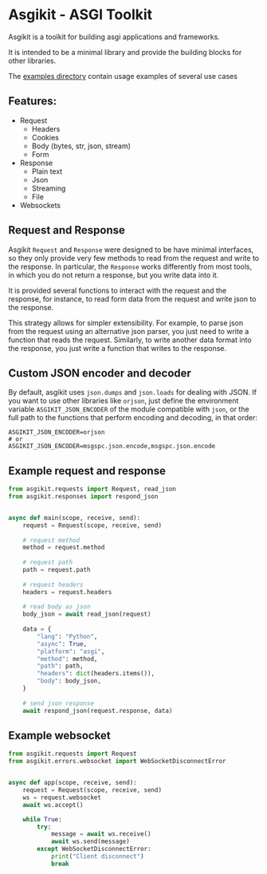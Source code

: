 # Asgikit - ASGI Toolkit

Asgikit is a toolkit for building asgi applications and frameworks.

It is intended to be a minimal library and provide the building blocks for other libraries.

The [examples directory](./examples) contain usage examples of several use cases

## Features:

- Request
  - Headers
  - Cookies
  - Body (bytes, str, json, stream)
  - Form
- Response
  - Plain text
  - Json
  - Streaming
  - File
- Websockets

## Request and Response

Asgikit `Request` and `Response` were designed to be have minimal interfaces,
so they only provide very few methods to read from the request and write to the response.
In particular, the `Response` works differently from most tools, in which you do not
return a response, but you write data into it.

It is provided several functions to interact with the request and the response, for instance,
to read form data from the request and write json to the response.

This strategy allows for simpler extensibility. For example, to parse json from the request
using an alternative json parser, you just need to write a function that reads the request.
Similarly, to write another data format into the response, you just write a function that
writes to the response.

## Custom JSON encoder and decoder

By default, asgikit uses `json.dumps` and `json.loads` for dealing with JSON. If
you want to use other libraries like `orjson`, just define the environment variable
`ASGIKIT_JSON_ENCODER` of the module compatible with `json`, or the full path to
the functions that perform encoding and decoding, in that order:

```dotenv
ASGIKIT_JSON_ENCODER=orjson
# or
ASGIKIT_JSON_ENCODER=msgspc.json.encode,msgspc.json.encode
```

## Example request and response

```python
from asgikit.requests import Request, read_json
from asgikit.responses import respond_json


async def main(scope, receive, send):
    request = Request(scope, receive, send)
  
    # request method
    method = request.method
  
    # request path
    path = request.path
  
    # request headers
    headers = request.headers
  
    # read body as json
    body_json = await read_json(request)
  
    data = {
        "lang": "Python",
        "async": True,
        "platform": "asgi",
        "method": method,
        "path": path,
        "headers": dict(headers.items()),
        "body": body_json,
    }
  
    # send json response
    await respond_json(request.response, data)
```

## Example websocket

```python
from asgikit.requests import Request
from asgikit.errors.websocket import WebSocketDisconnectError


async def app(scope, receive, send):
    request = Request(scope, receive, send)
    ws = request.websocket
    await ws.accept()

    while True:
        try:
            message = await ws.receive()
            await ws.send(message)
        except WebSocketDisconnectError:
            print("Client disconnect")
            break
```
